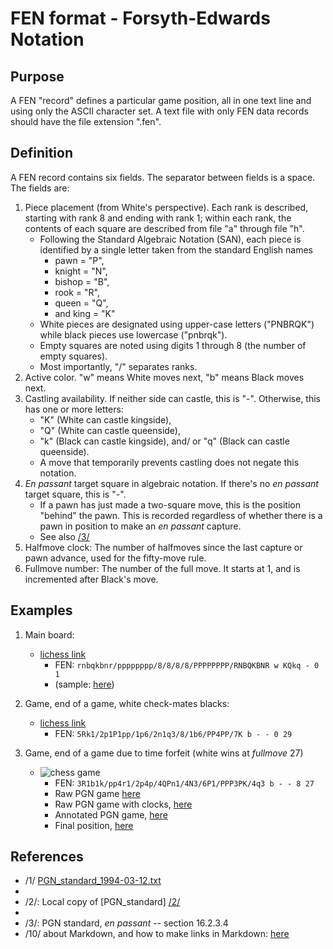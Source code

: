 # FEN format - Forsyth-Edwards Notation

## Purpose
A FEN "record" defines a particular game position, all in one text line and using only the ASCII character set.
A text file with only FEN data records should have the file extension ".fen".

## Definition
A FEN record contains six fields. The separator between fields is a space. The fields are:

1. Piece placement (from White's perspective). Each rank is described, starting with rank 8 and ending with rank 1; within each rank, the contents of each square are described from file "a" through file "h".
   - Following the Standard Algebraic Notation (SAN), each piece is identified by a single letter taken from the standard English names
     * pawn = "P",
     * knight = "N",
     * bishop = "B",
     * rook = "R",
     * queen = "Q",
     * and king = "K"
   - White pieces are designated using upper-case letters ("PNBRQK") while black pieces use lowercase ("pnbrqk").
   - Empty squares are noted using digits 1 through 8 (the number of empty squares).
   - Most importantly, "/" separates ranks.
1. Active color. "w" means White moves next, "b" means Black moves next.
1. Castling availability. If neither side can castle, this is "-". Otherwise, this has one or more letters:
   - "K" (White can castle kingside),
   - "Q" (White can castle queenside),
   - "k" (Black can castle kingside), and/ or "q" (Black can castle queenside).
   - A move that temporarily prevents castling does not negate this notation.
1. _En passant_ target square in algebraic notation. If there's no _en passant_ target square, this is "-".
   - If a pawn has just made a two-square move, this is the position "behind" the pawn. This is recorded regardless of whether there is a pawn in position to make an _en passant_ capture.
   - See also [/3/]
1. Halfmove clock: The number of halfmoves since the last capture or pawn advance, used for the fifty-move rule.
1. Fullmove number: The number of the full move. It starts at 1, and is incremented after Black's move.

## Examples

1. Main board:
   - [lichess link](https://lichess.org/editor/rnbqkbnr/pppppppp/8/8/8/8/PPPPPPPP/RNBQKBNR_w_KQkq_-_0_1)
     * FEN: `rnbqkbnr/pppppppp/8/8/8/8/PPPPPPPP/RNBQKBNR w KQkq - 0 1`
     * (sample: [here](https://lichess.org/@/hclm/tv))

1. Game, end of a game, white check-mates blacks:
   - [lichess link](https://lichess.org/editor?fen=5Rk1%2F2p1P1pp%2F1p6%2F2n1q3%2F8%2F1b6%2FPP4PP%2F7K+b+-+-+0+29)
     * FEN: `5Rk1/2p1P1pp/1p6/2n1q3/8/1b6/PP4PP/7K b - - 0 29`

1. Game, end of a game due to time forfeit (white wins at _fullmove_ 27)
   - ![chess game](https://lichess1.org/game/export/gif/MsWQnkKY.gif "Chess game at Lichess.org")
     * FEN: `3R1b1k/pp4r1/2p4p/4QPn1/4N3/6P1/PPP3PK/4q3 b - - 8 27`
     * Raw PGN game [here](https://lichess.org/game/export/MsWQnkKY?evals=0&clocks=0)
     * Raw PGN game with clocks, [here](https://lichess.org/game/export/MsWQnkKY?evals=0&clocks=1)
     * Annotated PGN game, [here](https://lichess.org/game/export/MsWQnkKY?literate=1)
     * Final position, [here](https://lichess.org/editor?fen=3R1b1k%2Fpp4r1%2F2p4p%2F4QPn1%2F4N3%2F6P1%2FPPP3PK%2F4q3+b+-+-+8+27)

## References

* /1/ [PGN_standard_1994-03-12.txt](https://ia802908.us.archive.org/26/items/pgn-standard-1994-03-12/PGN_standard_1994-03-12.txt)
* [/2/]: https://github.com/serrasqueiro/xadrez/tree/master/info/misc/PGN_standard_1994-03-12.txt    "PGN_standard"
* /2/: Local copy of [PGN_standard] [/2/]
* [/3/]: https://github.com/serrasqueiro/xadrez/tree/master/info/misc/PGN_standard_1994-03-12.txt    "PGN_standard en_passant"
* /3/: PGN standard, _en passant_ -- section 16.2.3.4
* /10/ about Markdown, and how to make links in Markdown: [here](https://daringfireball.net/projects/markdown/syntax#link)
